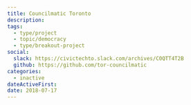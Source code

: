 ```yaml
---
title: Councilmatic Toronto
description: 
tags:
  - type/project
  - topic/democracy
  - type/breakout-project
social:
  slack: https://civictechto.slack.com/archives/C0QTT4T2B
  github: https://github.com/tor-councilmatic
categories:
  - inactive
dateActiveFirst: 
date: 2018-07-17
---
```

